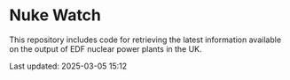# Nuke Watch

This repository includes code for retrieving the latest information available on the output of EDF nuclear power plants in the UK.

Last updated: 2025-03-05 15:12
